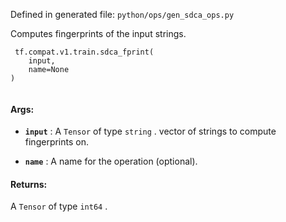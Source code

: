 Defined in generated file:  `python/ops/gen_sdca_ops.py` 

Computes fingerprints of the input strings.



```
 tf.compat.v1.train.sdca_fprint(
    input,
    name=None
)
 
```



#### Args:

- **`input`** : A  `Tensor`  of type  `string` .
vector of strings to compute fingerprints on.

- **`name`** : A name for the operation (optional).



#### Returns:
A  `Tensor`  of type  `int64` .

